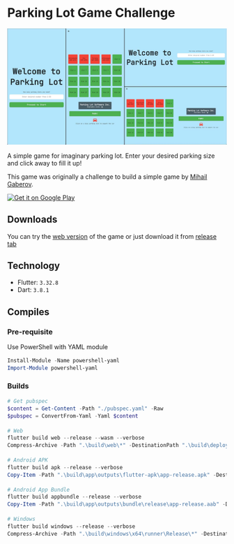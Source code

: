 # Parking Lot Game Challenge

![Parking Lot Game](https://raw.githubusercontent.com/saifymatteo/parking_lot_game/master/github/assets/main.jpg)

A simple game for imaginary parking lot. Enter your desired parking size and click away to fill it up!

This game was originally a challenge to build a simple game by [Mihail Gaberov](https://www.freecodecamp.org/news/parking-lot-challenge-solved-in-javascript/).

<a href='https://play.google.com/store/apps/details?id=com.saifymatteo.parking_lot_game&pcampaignid=pcampaignidMKT-Other-global-all-co-prtnr-py-PartBadge-Mar2515-1'><img alt='Get it on Google Play' src='https://play.google.com/intl/en_us/badges/static/images/badges/en_badge_web_generic.png' width=300/></a>

## Downloads

You can try the [web version](https://parking.game.saifulmashuri.com/) of the game or just download it from [release tab](https://github.com/saifymatteo/parking_lot_game/releases/latest)

## Technology

- Flutter: `3.32.8`
- Dart: `3.8.1`

## Compiles

### Pre-requisite

Use PowerShell with YAML module

```PowerShell
Install-Module -Name powershell-yaml
Import-Module powershell-yaml
```

### Builds

```PowerShell
# Get pubspec
$content = Get-Content -Path "./pubspec.yaml" -Raw
$pubspec = ConvertFrom-Yaml -Yaml $content

# Web
flutter build web --release --wasm --verbose
Compress-Archive -Path ".\build\web\*" -DestinationPath ".\build\deploy\Parking-Lot-Game-v$($pubspec.version)-Web.zip" -Force

# Android APK
flutter build apk --release --verbose
Copy-Item -Path ".\build\app\outputs\flutter-apk\app-release.apk" -Destination ".\build\deploy\Parking-Lot-Game-v$($pubspec.version)-Android.apk" -Force -Recurse

# Android App Bundle
flutter build appbundle --release --verbose
Copy-Item -Path ".\build\app\outputs\bundle\release\app-release.aab" -Destination ".\build\deploy\Parking-Lot-Game-v$($pubspec.version)-Android.aab" -Force -Recurse

# Windows
flutter build windows --release --verbose
Compress-Archive -Path ".\build\windows\x64\runner\Release\*" -DestinationPath ".\build\deploy\Parking-Lot-Game-v$($pubspec.version)-Windows.zip" -Force
```
